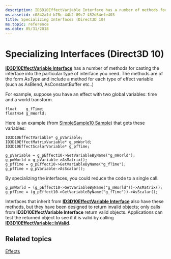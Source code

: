```yaml
---
description: ID3D10EffectVariable Interface has a number of methods for casting the interface into the particular type of interface you need.
ms.assetid: c0842a1d-b78c-44b2-89c7-452d54efe403
title: Specializing Interfaces (Direct3D 10)
ms.topic: reference
ms.date: 05/31/2018
---
```


# Specializing Interfaces (Direct3D 10)

[**ID3D10EffectVariable Interface**](/windows/desktop/api/D3D10Effect/nn-d3d10effect-id3d10effectvariable) has a number of methods for casting the interface into the particular type of interface you need. The methods are of the form As*Type* and include a method for each type of effect variable (such as AsBlend, AsConstantBuffer etc..)

For example, suppose you have an effect with two global variables: time and a world transform.


```
float    g_fTime;
float4x4 g_mWorld;
```



Here is an example (from [SimpleSample10 Sample](https://msdn.microsoft.com/library/Ee416428(v=VS.85).aspx)) that gets these variables:


```
ID3D10EffectVariable* g_pVariable;
ID3D10EffectMatrixVariable* g_pmWorld;
ID3D10EffectScalarVariable* g_pfTime;

g_pVariable = g_pEffect10->GetVariableByName("g_mWorld");
g_pmWorld = g_pVariable->AsMatrix();
g_pfTime = g_pEffect10->GetVariableByName("g_fTime");
g_pfTime = g_pVariable->AsScalar();
```



By specializing the interfaces, you could reduce the code to a single call.


```
g_pmWorld = (g_pEffect10->GetVariableByName("g_mWorld"))->AsMatrix();
g_pfTime = (g_pEffect10->GetVariableByName("g_fTime"))->AsScalar();
```



Interfaces that inherit from [**ID3D10EffectVariable Interface**](/windows/desktop/api/D3D10Effect/nn-d3d10effect-id3d10effectvariable) also have these methods, but they have been designed to return invalid objects; only calls from **ID3D10EffectVariable Interface** return valid objects. Applications can test the returned object to see if it is valid by calling [**ID3D10EffectVariable::IsValid**](/windows/desktop/api/D3D10Effect/nf-d3d10effect-id3d10effectvariable-isvalid).

## Related topics

<dl> <dt>

[Effects](d3d10-graphics-programming-guide-effects.md)
</dt> </dl>

 

 



